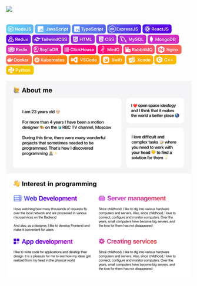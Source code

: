 <picture>
  <source media="(prefers-color-scheme: dark)" srcset="https://github.com/MikhailMinaev/MikhailMinaev/blob/40da9cfb7d8363edd2a169ae158c089ecb3d9676/Images/01_Welcome_Dark_v2.png">
  <source media="(prefers-color-scheme: light)" srcset="https://github.com/MikhailMinaev/MikhailMinaev/blob/40da9cfb7d8363edd2a169ae158c089ecb3d9676/Images/01_Welcome_Light_v2.png">
  <img src="https://user-images.githubusercontent.com/25423296/163456779-a8556205-d0a5-45e2-ac17-42d089e3c3f8.png">
</picture></br></br>


<p>
<img src="https://github.com/MikhailMinaev/MikhailMinaev/blob/master/Images/Badges/GitHubProfilePage_v2_03.png?raw=true" height="25px" padding-right="5px"/>
<img src="https://github.com/MikhailMinaev/MikhailMinaev/blob/master/Images/Badges/GitHubProfilePage_v2_04.png?raw=true" height="25px"/>
<img src="https://github.com/MikhailMinaev/MikhailMinaev/blob/master/Images/Badges/GitHubProfilePage_v2_05.png?raw=true" height="25px"/>
<img src="https://github.com/MikhailMinaev/MikhailMinaev/blob/master/Images/Badges/GitHubProfilePage_v2_06.png?raw=true" height="25px"/>
<img src="https://github.com/MikhailMinaev/MikhailMinaev/blob/master/Images/Badges/GitHubProfilePage_v2_07.png?raw=true" height="25px"/>
<img src="https://github.com/MikhailMinaev/MikhailMinaev/blob/master/Images/Badges/GitHubProfilePage_v2_08.png?raw=true" height="25px"/>
<img src="https://github.com/MikhailMinaev/MikhailMinaev/blob/master/Images/Badges/GitHubProfilePage_v2_09.png?raw=true" height="25px"/>
<img src="https://github.com/MikhailMinaev/MikhailMinaev/blob/master/Images/Badges/GitHubProfilePage_v2_10.png?raw=true" height="25px"/>
<img src="https://github.com/MikhailMinaev/MikhailMinaev/blob/master/Images/Badges/GitHubProfilePage_v2_11.png?raw=true" height="25px"/>
<img src="https://github.com/MikhailMinaev/MikhailMinaev/blob/master/Images/Badges/GitHubProfilePage_v2_12.png?raw=true" height="25px"/>
<img src="https://github.com/MikhailMinaev/MikhailMinaev/blob/master/Images/Badges/GitHubProfilePage_v2_13.png?raw=true" height="25px"/>
<img src="https://github.com/MikhailMinaev/MikhailMinaev/blob/master/Images/Badges/GitHubProfilePage_v2_14.png?raw=true" height="25px"/>
<img src="https://github.com/MikhailMinaev/MikhailMinaev/blob/master/Images/Badges/GitHubProfilePage_v2_15.png?raw=true" height="25px"/>
<img src="https://github.com/MikhailMinaev/MikhailMinaev/blob/master/Images/Badges/GitHubProfilePage_v2_16.png?raw=true" height="25px"/>
<img src="https://github.com/MikhailMinaev/MikhailMinaev/blob/master/Images/Badges/GitHubProfilePage_v2_17.png?raw=true" height="25px"/>
<img src="https://github.com/MikhailMinaev/MikhailMinaev/blob/master/Images/Badges/GitHubProfilePage_v2_18.png?raw=true" height="25px"/>
<img src="https://github.com/MikhailMinaev/MikhailMinaev/blob/master/Images/Badges/GitHubProfilePage_v2_19.png?raw=true" height="25px"/>
<img src="https://github.com/MikhailMinaev/MikhailMinaev/blob/master/Images/Badges/GitHubProfilePage_v2_20.png?raw=true" height="25px"/>
<img src="https://github.com/MikhailMinaev/MikhailMinaev/blob/master/Images/Badges/GitHubProfilePage_v2_21.png?raw=true" height="25px"/>
<img src="https://github.com/MikhailMinaev/MikhailMinaev/blob/master/Images/Badges/GitHubProfilePage_v2_22.png?raw=true" height="25px"/>
<img src="https://github.com/MikhailMinaev/MikhailMinaev/blob/master/Images/Badges/GitHubProfilePage_v2_23.png?raw=true" height="25px"/>
<img src="https://github.com/MikhailMinaev/MikhailMinaev/blob/master/Images/Badges/GitHubProfilePage_v2_24.png?raw=true" height="25px"/>
<img src="https://github.com/MikhailMinaev/MikhailMinaev/blob/master/Images/Badges/GitHubProfilePage_v2_25.png?raw=true" height="25px"/>
<img src="https://github.com/MikhailMinaev/MikhailMinaev/blob/master/Images/Badges/GitHubProfilePage_v2_26.png?raw=true" height="25px"/>
</p>


<picture>
  <source media="(prefers-color-scheme: dark)" srcset="https://github.com/MikhailMinaev/MikhailMinaev/blob/master/Images/03_Skills_Light.png?raw=true">
  <source media="(prefers-color-scheme: light)" srcset="https://github.com/MikhailMinaev/MikhailMinaev/blob/master/Images/03_Skills_Dark.png?raw=true">
  <img src="https://github.com/MikhailMinaev/MikhailMinaev/blob/0c240404cf68b61c01908644f8cfd58afeb36d5b/Images/03_Skills_Light.png">
</picture>

<picture>
  <source media="(prefers-color-scheme: dark)" srcset="https://github.com/MikhailMinaev/MikhailMinaev/blob/master/Images/04_Interest_Dark.png?raw=true">
  <source media="(prefers-color-scheme: light)" srcset="https://github.com/MikhailMinaev/MikhailMinaev/blob/master/Images/04_Interest_Light.png?raw=true">
  <img src="https://github.com/MikhailMinaev/MikhailMinaev/blob/0c240404cf68b61c01908644f8cfd58afeb36d5b/Images/04_Interest_Light.png">
</picture>
